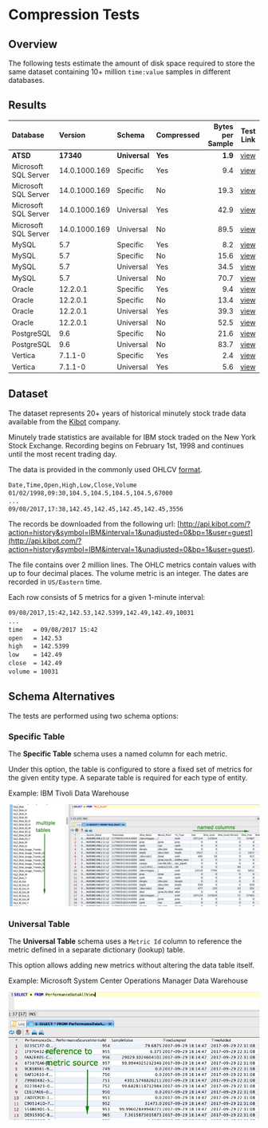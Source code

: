 # Compression Tests

## Overview

The following tests estimate the amount of disk space required to store the same dataset containing 10+ million `time:value` samples in different databases.

## Results

| **Database** | **Version** | **Schema** | **Compressed** | **Bytes per Sample** | **Test Link** |
|:---|:---|:---|:---|---:|---|
| **ATSD**       | **17340** | **Universal**  | **Yes** | **1.9**  | [view](atsd.md)  |
| Microsoft SQL Server | 14.0.1000.169   | Specific   | Yes | 9.4  | [view](mssql.md) |
| Microsoft SQL Server | 14.0.1000.169   | Specific   | No  | 19.3 | [view](mssql.md) |
| Microsoft SQL Server | 14.0.1000.169   | Universal  | Yes | 42.9 | [view](mssql.md) |
| Microsoft SQL Server | 14.0.1000.169   | Universal  | No  | 89.5 | [view](mssql.md) |
| MySQL      | 5.7   | Specific   | Yes | 8.2  | [view](mysql.md) |
| MySQL      | 5.7   | Specific   | No  | 15.6 | [view](mysql.md) |
| MySQL      | 5.7   | Universal  | Yes | 34.5 | [view](mysql.md) |
| MySQL      | 5.7   | Universal  | No  | 70.7 | [view](mysql.md) |
| Oracle      | 12.2.0.1   | Specific   | Yes | 9.4  | [view](oracle.md) |
| Oracle      | 12.2.0.1   | Specific   | No  | 13.4 | [view](oracle.md) |
| Oracle      | 12.2.0.1   | Universal  | Yes | 39.3 | [view](oracle.md) |
| Oracle      | 12.2.0.1   | Universal  | No  | 52.5 | [view](oracle.md) |
| PostgreSQL | 9.6   | Specific   | No  | 21.6 | [view](postgres.md) |
| PostgreSQL | 9.6   | Universal  | No  | 83.7 | [view](postgres.md) |
| Vertica | 7.1.1-0   | Specific   | Yes | 2.4 | [view](vertica.md) |
| Vertica | 7.1.1-0   | Universal  | Yes | 5.6 | [view](vertica.md) |

## Dataset

The dataset represents 20+ years of historical minutely stock trade data available from the [Kibot](http://www.kibot.com/buy.aspx) company.

Minutely trade statistics are available for IBM stock traded on the New York Stock Exchange. Recording begins on February 1st, 1998 and continues until the most recent trading day.

The data is provided in the commonly used OHLCV [format](http://www.kibot.com/support.aspx#data_format).

```csv
Date,Time,Open,High,Low,Close,Volume
01/02/1998,09:30,104.5,104.5,104.5,104.5,67000
...
09/08/2017,17:38,142.45,142.45,142.45,142.45,3556
```

The records be downloaded from the following url: [http://api.kibot.com/?action=history&symbol=IBM&interval=1&unadjusted=0&bp=1&user=guest](http://api.kibot.com/?action=history&symbol=IBM&interval=1&unadjusted=0&bp=1&user=guest).

The file contains over 2 million lines. The OHLC metrics contain values with up to four decimal places. The volume metric is an integer. The dates are recorded in `US/Eastern` time.

Each row consists of 5 metrics for a given 1-minute interval:

```txt
09/08/2017,15:42,142.53,142.5399,142.49,142.49,10031
...
time   = 09/08/2017 15:42
open   = 142.53
high   = 142.5399
low    = 142.49
close  = 142.49
volume = 10031
```

## Schema Alternatives

The tests are performed using two schema options:

### Specific Table

The **Specific Table** schema uses a named column for each metric.

Under this option, the table is configured to store a fixed set of metrics for the given entity type. A separate table is required for each type of entity.

Example: IBM Tivoli Data Warehouse

![tdw_schema](images/tdw_schema.png)

### Universal Table

The **Universal Table** schema uses a `Metric Id` column to reference the metric defined in a separate dictionary (lookup) table.

This option allows adding new metrics without altering the data table itself.

Example: Microsoft System Center Operations Manager Data Warehouse

![scom_schema](images/scom_schema.png)
